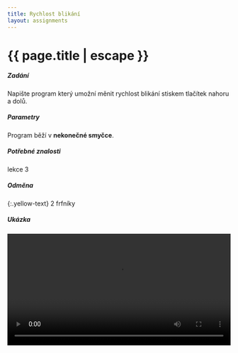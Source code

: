 ```yaml
---
title: Rychlost blikání
layout: assignments
---
```


# {{ page.title | escape }}

##### Zadání

Napište program který umožní měnit rychlost blikání stiskem tlačítek nahoru a dolů.

##### Parametry

Program běží v **nekonečné smyčce**.

##### Potřebné znalosti

lekce 3

##### Odměna
{:.yellow-text}
2 frfníky

##### Ukázka

<video width="100%" controls>
  <source src="/video/guides/assignments_3_blink_speed.mp4" type="video/mp4">
</video>